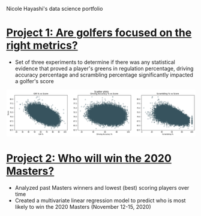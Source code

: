 Nicole Hayashi's data science portfolio

# [Project 1: Are golfers focused on the right metrics?](https://github.com/nicolehayashi/golfmetrics/blob/master/golfmetrics.ipynb)
* Set of three experiments to determine if there was any statistical evidence that proved a player's greens in regulation percentage, driving accuracy percentage and scrambling percentage significantly impacted a golfer's score

![](images/golfmetrics.png)

# [Project 2: Who will win the 2020 Masters?](https://github.com/nicolehayashi/masterswinner/blob/master/2020masterswinner.ipynb)
* Analyzed past Masters winners and lowest (best) scoring players over time
* Created a multivariate linear regression model to predict who is most likely to win the 2020 Masters (November 12-15, 2020)

